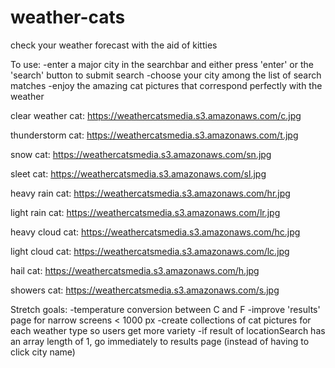 # weather-cats
check your weather forecast with the aid of kitties

To use:
-enter a major city in the searchbar and either press 'enter' or the 'search' button to submit search
-choose your city among the list of search matches
-enjoy the amazing cat pictures that correspond perfectly with the weather

clear weather cat:
https://weathercatsmedia.s3.amazonaws.com/c.jpg

thunderstorm cat:
https://weathercatsmedia.s3.amazonaws.com/t.jpg

snow cat:
https://weathercatsmedia.s3.amazonaws.com/sn.jpg

sleet cat:
https://weathercatsmedia.s3.amazonaws.com/sl.jpg

heavy rain cat:
https://weathercatsmedia.s3.amazonaws.com/hr.jpg

light rain cat:
https://weathercatsmedia.s3.amazonaws.com/lr.jpg

heavy cloud cat:
https://weathercatsmedia.s3.amazonaws.com/hc.jpg

light cloud cat:
https://weathercatsmedia.s3.amazonaws.com/lc.jpg

hail cat:
https://weathercatsmedia.s3.amazonaws.com/h.jpg

showers cat:
https://weathercatsmedia.s3.amazonaws.com/s.jpg


Stretch goals:
-temperature conversion between C and F
-improve 'results' page for narrow screens < 1000 px
-create collections of cat pictures for each weather type so users get more variety
-if result of locationSearch has an array length of 1, go immediately to results page (instead of having to click city name)
